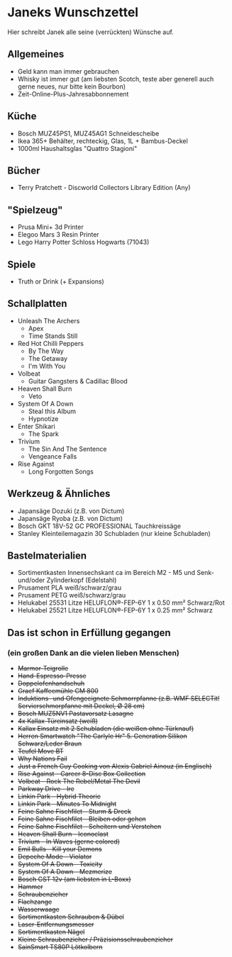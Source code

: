 # Janeks Wunschzettel

Hier schreibt Janek alle seine (verrückten) Wünsche auf.


## Allgemeines

- Geld kann man immer gebrauchen
- Whisky ist immer gut (am liebsten Scotch, teste aber generell auch gerne neues, nur bitte kein Bourbon)
- Zeit-Online-Plus-Jahresabbonnement

## Küche
- Bosch MUZ45PS1, MUZ45AG1 Schneidescheibe
- Ikea 365+ Behälter, rechteckig, Glas, 1L + Bambus-Deckel
- 1000ml Haushaltsglas "Quattro Stagioni"

## Bücher
- Terry Pratchett - Discworld Collectors Library Edition (Any)

## "Spielzeug"

- Prusa Mini+ 3d Printer
- Elegoo Mars 3 Resin Printer
- Lego Harry Potter Schloss Hogwarts (71043)

## Spiele

- Truth or Drink (+ Expansions)

## Schallplatten

- Unleash The Archers
  - Apex
  - Time Stands Still
- Red Hot Chilli Peppers
  - By The Way
  - The Getaway
  - I'm With You
- Volbeat
  - Guitar Gangsters & Cadillac Blood
- Heaven Shall Burn
  - Veto
- System Of A Down
  - Steal this Album
  - Hypnotize
- Enter Shikari
  - The Spark
- Trivium
  - The Sin And The Sentence
  - Vengeance Falls
- Rise Against
  - Long Forgotten Songs

## Werkzeug & Ähnliches

- Japansäge Dozuki (z.B. von Dictum)
- Japansäge Ryoba (z.B. von Dictum)
- Bosch GKT 18V-52 GC PROFESSIONAL Tauchkreissäge
- Stanley Kleinteilemagazin 30 Schubladen (nur kleine Schubladen)

## Bastelmaterialien

- Sortimentkasten Innensechskant ca im Bereich M2 - M5 und Senk- und/oder Zylinderkopf (Edelstahl)
- Prusament PLA weiß/schwarz/grau
- Prusament PETG weiß/schwarz/grau
- Helukabel 25531 Litze HELUFLON®-FEP-6Y 1 x 0.50 mm² Schwarz/Rot
- Helukabel 25521 Litze HELUFLON®-FEP-6Y 1 x 0.25 mm² Schwarz

## Das ist schon in Erfüllung gegangen
### (ein großen Dank an die vielen lieben Menschen)

- <del>Marmor-Teigrolle</del>
- <del>Hand-Espresso-Presse</del>
- <del>Doppelofenhandschuh</del>
- <del>Graef Kaffeemühle CM 800</del>
- <del>Induktions- und Ofengeeignete Schmorrpfanne (z.B. WMF SELECTit! Servierschmorpfanne mit Deckel, Ø 28 cm)</del>
- <del>Bosch MUZ5NV1 Pastavorsatz Lasagne</del>
- <del>4x Kallax-Türeinsatz (weiß)</del>
- <del>Kallax Einsatz mit 2 Schubladen (die weißen ohne Türknauf)</del>
- <del>Herren Smartwatch "The Carlyle Hr" 5. Generation Silikon Schwarz/Leder Braun</del>
- <del>Teufel Move BT</del>
- <del>Why Nations Fail</del>
- <del>Just a French Guy Cooking von Alexis Gabriel Ainouz (in Englisch)</del>
- <del>Rise Against - Career 8-Disc Box Collection</del>
- <del>Volbeat - Rock The Rebel/Metal The Devil</del>
- <del>Parkway Drive - Ire </del>
- <del>Linkin Park - Hybrid Theorie</del>
- <del>Linkin Park - Minutes To Midnight</del>
- <del>Feine Sahne Fischfilet - Sturm & Dreck</del>
- <del>Feine Sahne Fischfilet - Bleiben oder gehen</del>
- <del>Feine Sahne Fischfilet - Scheitern und Verstehen</del>
- <del>Heaven Shall Burn - Iconoclast</del>
- <del>Trivium - In Waves (gerne colored)</del>
- <del>Emil Bulls - Kill your Demons</del>
- <del>Depeche Mode - Violator</del>
- <del>System Of A Down - Toxicity</del>
- <del>System Of A Down - Mezmerize</del>
- <del>Bosch GST 12v (am liebsten in L-Boxx)</del>
- <del>Hammer</del>
- <del>Schraubenzieher</del>
- <del>Flachzange</del>
- <del>Wasserwaage</del>
- <del>Sortimentkasten Schrauben & Dübel</del>
- <del>Laser-Entfernungsmesser</del>
- <del>Sortimentkasten Nägel</del>
- <del>Kleine Schraubenzieher / Präzisionsschraubenzieher</del>
- <del>SainSmart TS80P Lötkolbern</del>
